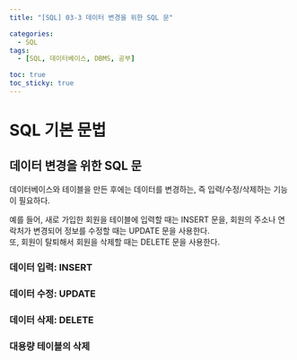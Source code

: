 ```yaml
---
title: "[SQL] 03-3 데이터 변경을 위한 SQL 문"

categories: 
  - SQL
tags:
  - [SQL, 데이터베이스, DBMS, 공부]

toc: true
toc_sticky: true
---
```


# SQL 기본 문법

## 데이터 변경을 위한 SQL 문

데이터베이스와 테이블을 만든 후에는 데이터를 변경하는, 즉 입력/수정/삭제하는 기능이 필요하다.



예를 들어, 새로 가입한 회원을 테이블에 입력할 때는 INSERT 문을, 회원의 주소나 연락처가 변경되어 정보를 수정할 때는 UPDATE 문을 사용한다. <br> 또, 회원이 탈퇴해서 회원을 삭제할 때는 DELETE 문을 사용한다.


### 데이터 입력: INSERT



### 데이터 수정: UPDATE



### 데이터 삭제: DELETE



### 대용량 테이블의 삭제